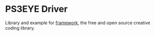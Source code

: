PS3EYE Driver
========

Library and example for [framework](https://github.com/marcel303/framework), the free and open source creative coding library.
